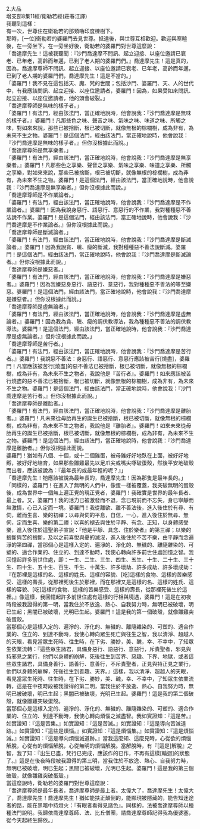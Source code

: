 2.大品  
增支部8集11經/衛勒若經(莊春江譯)  
我聽到這樣：  
有一次，世尊住在衛勒若的那類嚕印度楝樹下。  
那時，[一位]衛勒若的婆羅門去見世尊。抵達後，與世尊互相歡迎。歡迎與寒暄後，在一旁坐下。在一旁坐好後，衛勒若的婆羅門對世尊這麼說：  
「喬達摩先生！這被我聽聞：『沙門喬達摩不問訊、起立迎接、以座位邀請已衰老、已年老，高齡而年邁，已到了老人期的婆羅門們。』喬達摩先生！這是真的，因為，喬達摩尊師不問訊、起立迎接、以座位邀請已衰老、已年老，高齡而年邁，已到了老人期的婆羅門們，喬達摩先生！這是不當的。」  
「婆羅門！我不見在這包括天、魔、梵的世間；包括沙門、婆羅門、天、人的世代中，有我應該問訊、起立迎接、以座位邀請者，婆羅門！因為，如果受如來問訊、起立迎接、以座位邀請者，他的頭會破裂。」  
「喬達摩尊師是無味的樣子者。」  
「婆羅門！有法門，經由該法門，當正確地說時，他會說我：『沙門喬達摩是無味的樣子者。』婆羅門！凡那些色之味、聲音之味、氣味之味、味道之味、所觸之味，對如來來說，那些已被捨斷，根已被切斷，就像無根的棕櫚樹，成為非有，為未來不生之物。婆羅門！是這個法門，經由該法門，當正確地說時，他會說我：『沙門喬達摩是無味的樣子者。』但你沒根據此而說。」  
「喬達摩尊師是無享樂者。」  
「婆羅門！有法門，經由該法門，當正確地說時，他會說我：『沙門喬達摩是無享樂者。』婆羅門！凡那些色之享樂、聲音之享樂、氣味之享樂、味道之享樂、所觸之享樂，對如來來說，那些已被捨斷，根已被切斷，就像無根的棕櫚樹，成為非有，為未來不生之物。婆羅門！是這個法門，經由該法門，當正確地說時，他會說我：『沙門喬達摩是無享樂者。』但你沒根據此而說。」  
「喬達摩尊師是不作業論者。」  
「婆羅門！有法門，經由該法門，當正確地說時，他會說我：『沙門喬達摩是不作業論者。』婆羅門！因為我說身惡行、語惡行、意惡行的不作業，我對種種惡不善法說不作業。婆羅門！是這個法門，經由該法門，當正確地說時，他會說我：『沙門喬達摩是不作業論者。』但你沒根據此而說。」  
「喬達摩尊師是斷滅論者。」  
「婆羅門！有法門，經由該法門，當正確地說時，他會說我：『沙門喬達摩是斷滅論者。』婆羅門！因為我說貪、瞋、癡的斷滅，我對種種惡不善法說斷滅。婆羅門！是這個法門，經由該法門，當正確地說時，他會說我：『沙門喬達摩是斷滅論者。』但你沒根據此而說。」  
「喬達摩尊師是嫌惡者。」  
「婆羅門！有法門，經由該法門，當正確地說時，他會說我：『沙門喬達摩是嫌惡者。』婆羅門！因為我嫌惡身惡行、語惡行、意惡行，我對種種惡不善法的等至嫌惡。婆羅門！是這個法門，經由該法門，當正確地說時，他會說我：『沙門喬達摩是嫌惡者。』但你沒根據此而說。」  
「喬達摩尊師是虛無論者。」  
「婆羅門！有法門，經由該法門，當正確地說時，他會說我：『沙門喬達摩是虛無論者。』婆羅門！因為我為貪、瞋、癡的調伏教導法，我為種種惡不善法的調伏教導法。婆羅門！是這個法門，經由該法門，當正確地說時，他會說我：『沙門喬達摩是虛無論者。』但你沒根據此而說。」  
「喬達摩尊師是苦行者。」  
「婆羅門！有法門，經由該法門，當正確地說時，他會說我：『沙門喬達摩是苦行者。』婆羅門！我說惡不善法：身惡行、語惡行、意惡行應該被苦行[燒盡]，婆羅門！凡當應該被苦行[燒盡]的惡不善法已被捨斷，根已被切斷，就像無根的棕櫚樹，成為非有，為未來不生之物者，我說他是『苦行者』。婆羅門！如來應該被苦行燒盡的惡不善法已被捨斷，根已被切斷，就像無根的棕櫚樹，成為非有，為未來不生之物。婆羅門！是這個法門，經由該法門，當正確地說時，他會說我：『沙門喬達摩是苦行者。』但你沒根據此而說。」  
「喬達摩尊師是離胎者。」  
「婆羅門！有法門，經由該法門，當正確地說時，他會說我：『沙門喬達摩是離胎者。』婆羅門！凡未來從母胎再生的誕生已被捨斷，根已被切斷，就像無根的棕櫚樹，成為非有，為未來不生之物者，我說他是『離胎者』。婆羅門！如來未來從母胎再生的誕生已被捨斷，根已被切斷，就像無根的棕櫚樹，成為非有，為未來不生之物。婆羅門！是這個法門，經由該法門，當正確地說時，他會說我：『沙門喬達摩是離胎者。』但你沒根據此而說。  
婆羅門！猶如有八個、十個，或十二個雞蛋，被母雞好好地臥在上面，被好好地孵，被好好地培育，如果那些雛雞最先以足爪尖或嘴尖啄破蛋殼，然後平安地破殼而出者，應該被說為：『最年長的或最年輕的呢？』」  
「喬達摩先生！牠應該被說為最年長的，喬達摩先生！因為那隻是最年長的。」  
「同樣的，婆羅門！在進入了無明的人們中，像蛋一樣被覆蓋，我突破無明的蛋殼後，成為世界中一個無上遍正覺的現正覺者，婆羅門！我確實是世界的最年長者、最上者。又，婆羅門！我的活力已被激發而不退，念已現前而不忘失，身已寧靜而無激情，心已入定而一境。婆羅門！我從離欲、離不善法後，進入後住於有尋、有伺，離而生喜、樂的初禪；以尋與伺的平息，自信，一心，進入後住於無尋、無伺，定而生喜、樂的第二禪；以喜的褪去與住於平靜、有念、正知，以身體感受樂，進入後住於這聖弟子宣說：『他是平靜、具念、住於樂者』的第三禪；以樂的捨斷與苦的捨斷，及以之前喜悅與憂的滅沒，進入後住於不苦不樂，由平靜而念遍淨的第四禪，當那個心是這樣入定的、遍淨的、淨化的、無穢的、離隨雜染的、可塑的、適合作業的、住立的、到達不動時，我使心轉向許多前世住處回憶之智。我回憶起許多前世住處，即：一生、二生、三生、四生、五生、十生、二十生、三十生、四十生、五十生、百生、千生、十萬生、許多壞劫、許多成劫、許多壞成劫：『在那裡是這樣的名、這樣的姓氏、這樣的容貌、[吃]這樣的食物、這樣的苦樂感受、這樣的壽長，從那裡死後生於那裡，而在那裡又是這樣的名、這樣的姓氏、這樣的容貌、[吃]這樣的食物、這樣的苦樂感受、這樣的壽長，從那裡死後生於這裡。』像這樣，我回憶起許多前世住處有這樣的行相與境遇，婆羅門！這是在初夜時段被我證得的第一明，當我住於不放逸、熱心、自我努力時，無明已被破壞，明已生起；黑闇已被破壞，光明已生起。婆羅門！這是我的第一個破殼，就像雛雞突破蛋殼。  
當那個心是這樣入定的、遍淨的、淨化的、無穢的、離隨雜染的、可塑的、適合作業的、住立的、到達不動時，我使心轉向眾生死亡與往生之智，我以清淨、超越人的天眼，看見當眾生死時、往生時，在下劣、勝妙，美、醜，幸、不幸中，了知眾生依業流轉：『這些眾生諸君，具備身惡行、語惡行、意惡行，斥責聖者，邪見與持邪見之業行，他們以身體的崩解，死後往生到苦界、惡趣、下界、地獄，或者這些眾生諸君，具備身善行、語善行、意善行，不斥責聖者，正見與持正見之業行，他們以身體的崩解，死後往生到善趣、天界。』這樣，我以清淨、超越人的天眼，看見當眾生死時、往生時，在下劣、勝妙，美、醜，幸、不幸中，了知眾生依業流轉，這是在中夜時段被我證得的第二明，當我住於不放逸、熱心、自我努力時，無明已被破壞，明已生起；黑闇已被破壞，光明已生起。婆羅門！這是我的第二個破殼，就像雛雞突破蛋殼。  
當那個心是這樣入定的、遍淨的、淨化的、無穢的、離隨雜染的、可塑的、適合作業的、住立的、到達不動時，我使心轉向煩惱之滅盡智。我如實證知：『這是苦。』如實證知：『這是苦集。』如實證知：『這是苦滅。』如實證知：『這是導向苦滅道跡。』如實證知：『這些是煩惱。』如實證知：『這是煩惱集。』如實證知：『這是煩惱滅。』如實證知：『這是導向煩惱滅道跡。』當我這麼知、這麼見時，心從欲的煩惱解脫，心從有的煩惱解脫，心從無明的煩惱解脫。當解脫時，有『[這是]解脫』之智，我了知：『出生已盡，梵行已完成，應該作的已作，不再有這樣[輪迴]的狀態了。』這是在後夜時段被我證得的第三明，當我住於不放逸、熱心、自我努力時，無明已被破壞，明已生起；黑闇已被破壞，光明已生起。婆羅門！這是我的第三個破殼，就像雛雞突破蛋殼。」  
當這麼說時，衛勒若的婆羅門對世尊這麼說：  
「喬達摩尊師是最年長者，喬達摩尊師是最上者。太偉大了，喬達摩先生！太偉大了，喬達摩先生！喬達摩先生！猶如能扶正顛倒的，能顯現被隱藏的，能告知迷途者的路，能在黑暗中持燈火：『有眼者看得見諸色』。同樣的，法被喬達摩尊師以種種法門說明。我歸依喬達摩尊師、法、比丘僧團，請喬達摩尊師記得我為優婆塞，從今天起終生歸依。」  
  
  
